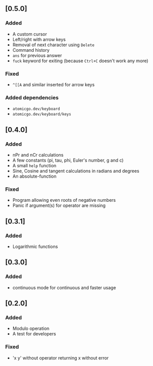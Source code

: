 ## [0.5.0]
### Added
- A custom cursor
- Left/right with arrow keys
- Removal of next character using `Delete`
- Command history
- `ans` for previous answer
- `fuck` keyword for exiting (because `Ctrl+C` doesn't work any more)
### Fixed
- `^[[A` and similar inserted for arrow keys
### Added dependencies
- `atomicgo.dev/keyboard`
- `atomicgo.dev/keyboard/keys`

## [0.4.0]
### Added
- nPr and nCr calculations
- A few constants (pi, tau, phi, Euler's number, g and c)
- A small `help` function
- Sine, Cosine and tangent calculations in radians and degrees
- An absolute-function
### Fixed
- Program allowing even roots of negative numbers
- Panic if argument(s) for operator are missing

## [0.3.1]
### Added
- Logarithmic functions

## [0.3.0]
### Added
- continuous mode for continuous and faster usage

## [0.2.0]
### Added
- Modulo operation
- A test for developers
### Fixed
- 'x y' without operator returning x without error

